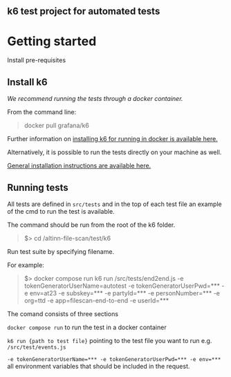 ## k6 test project for automated tests

# Getting started


Install pre-requisites
## Install k6

*We recommend running the tests through a docker container.*

From the command line:

> docker pull grafana/k6


Further information on [installing k6 for running in docker is available here.](https://k6.io/docs/get-started/installation/#docker)


Alternatively, it is possible to run the tests directly on your machine as well.

[General installation instructions are available here.](https://k6.io/docs/get-started/installation/)


## Running tests

All tests are defined in `src/tests` and in the top of each test file an example of the cmd to run the test is available.

The command should be run from the root of the k6 folder.

>$> cd /altinn-file-scan/test/k6

Run test suite by specifying filename.

For example:

>$> docker compose run k6 run /src/tests/end2end.js -e tokenGeneratorUserName=autotest -e tokenGeneratorUserPwd=*** -e env=at23 -e subskey=*** -e partyId=*** -e personNumber=*** -e org=ttd -e app=filescan-end-to-end -e userId=***


The comand consists of three sections

`docker compose run` to run the test in a docker container

`k6 run {path to test file}` pointing to the test file you want to run e.g. `/src/test/events.js`


`-e tokenGeneratorUserName=*** -e tokenGeneratorUserPwd=*** -e env=***` all environment variables that should be included in the request.
